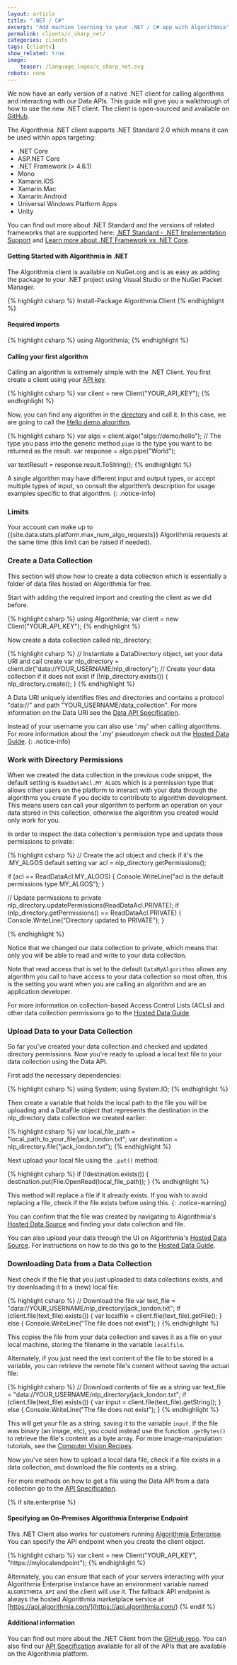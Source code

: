 ```yaml
---
layout: article
title: ".NET / C#"
excerpt: "Add machine learning to your .NET / C# app with Algorithmia"
permalink: clients/c_sharp_net/
categories: clients
tags: [clients]
show_related: true
image:
    teaser: /language_logos/c_sharp_net.svg
robots: none
---
```


We now have an early version of a native .NET client for calling algorithms and interacting with our Data APIs.  This guide will give you a walkthrough of how to use the new .NET client.  The client is open-sourced and available on [GitHub](https://github.com/algorithmiaio/algorithmia-c-sharp).

The Algorithmia .NET client supports .NET Standard 2.0 which means it can be used within apps targeting:
- .NET Core
- ASP.NET Core
- .NET Framework (> 4.6.1)
- Mono
- Xamarin.iOS
- Xamarin.Mac
- Xamarin.Android
- Universal Windows Platform Apps
- Unity

You can find out more about .NET Standard and the versions of related frameworks that are supported here: [.NET Standard - .NET Implementation Support](https://docs.microsoft.com/en-us/dotnet/standard/net-standard) and [Learn more about .NET Framework vs .NET Core](https://docs.microsoft.com/en-us/dotnet/standard/choosing-core-framework-server).

#### Getting Started with Algorithmia in .NET
The Algorithmia client is available on NuGet.org and is as easy as adding the package to your .NET project using Visual Studio or the NuGet Packet Manager.

{% highlight csharp %}
Install-Package Algorithmia.Client
{% endhighlight %}

#### Required imports
{% highlight csharp %}
using Algorithmia;
{% endhighlight %}

#### Calling your first algorithm
Calling an algorithm is extremely simple with the .NET Client.  You first create a client using your [API key](/user#credentials).

{% highlight csharp %}
var client = new Client("YOUR_API_KEY");
{% endhighlight %}

Now, you can find any algorithm in the [directory](/algorithms) and call it.  In this case, we are going to call the [Hello demo algorithm](https://algorithmia.com/algorithms/demo/hello).

{% highlight csharp %}
 var algo = client.algo("algo://demo/hello");
 // The type you pass into the generic method `pipe` is the type you want to be returned as the result.
 var response = algo.pipe<string>("World");

 var textResult = response.result.ToString();
{% endhighlight %}

A single algorithm may have different input and output types, or accept multiple types of input, so consult the algorithm’s description for usage examples specific to that algorithm.
{: .notice-info}

### Limits

Your account can make up to {{site.data.stats.platform.max_num_algo_requests}} Algorithmia requests at the same time (this limit <a onclick="Intercom('show')">can be raised</a> if needed).

### Create a Data Collection

This section will show how to create a data collection which is essentially a folder of data files hosted on Algorithmia for free.

Start with adding the required import and creating the client as we did before.

{% highlight csharp %}
using Algorithmia;
var client = new Client("YOUR_API_KEY");
{% endhighlight %}

Now create a data collection called nlp_directory:

{% highlight csharp %}
// Instantiate a DataDirectory object, set your data URI and call create
var nlp_directory = client.dir("data://YOUR_USERNAME/nlp_directory");
// Create your data collection if it does not exist
if (!nlp_directory.exists()) {
    nlp_directory.create();
}
{% endhighlight %}

A Data URI uniquely identifies files and directories and contains a protocol "data://" and path "YOUR_USERNAME/data_collection". For more information on the Data URI see the [Data API Specification](http://docs.algorithmia.com/#data-api-specification).

Instead of your username you can also use '.my' when calling algorithms. For more information about the '.my' pseudonym check out the [Hosted Data Guide]({{site.url}}/data/hosted).
{: .notice-info}

### Work with Directory Permissions

When we created the data collection in the previous code snippet, the default setting is `ReadDataAcl.MY_ALGOS` which is a permission type that allows other users on the platform to interact with your data through the algorithms you create if you decide to contribute to algorithm development. This means users can call your algorithm to perform an operation on your data stored in this collection, otherwise the algorithm you created would only work for you.

In order to inspect the data collection's permission type and update those permissions to private:

{% highlight csharp %}
// Create the acl object and check if it's the .MY_ALGOS default setting
var acl = nlp_directory.getPermissions();

if (acl == ReadDataAcl.MY_ALGOS) {
    Console.WriteLine("acl is the default permissions type MY_ALGOS");
}

// Update permissions to private
nlp_directory.updatePermissions(ReadDataAcl.PRIVATE);
if (nlp_directory.getPermissions() == ReadDataAcl.PRIVATE) {
    Console.WriteLine("Directory updated to PRIVATE");
}

{% endhighlight %}

Notice that we changed our data collection to private, which means that only you will be able to read and write to your data collection.

Note that read access that is set to the default `DataMyAlgorithms` allows any algorithm you call to have access to your data collection so most often, this is the setting you want when you are calling an algorithm and are an application developer.

For more information on collection-based Access Control Lists (ACLs) and other data collection permissions go to the [Hosted Data Guide]({{site.baseurl}}/data/hosted).

### Upload Data to your Data Collection

So far you've created your data collection and checked and updated directory permissions. Now you're ready to upload a local text file to your data collection using the Data API.

First add the necessary dependencies:

{% highlight csharp %}
using System;
using System.IO;
{% endhighlight %}

Then create a variable that holds the local path to the file you will be uploading and a DataFile object that represents the destination in the nlp_directory data collection we created earlier:

{% highlight csharp %}
var local_file_path = "local_path_to_your_file/jack_london.txt";
var destination = nlp_directory.file("jack_london.txt");
{% endhighlight %}

Next upload your local file using the `.put()` method:

{% highlight csharp %}
if (!destination.exists()) {
    destination.put(File.OpenRead(local_file_path));
}
{% endhighlight %}

This method will replace a file if it already exists. If you wish to avoid replacing a file, check if the file exists before using this.
{: .notice-warning}

You can confirm that the file was created by navigating to Algorithmia's [Hosted Data Source](/data/hosted) and finding your data collection and file.

You can also upload your data through the UI on Algorithmia's [Hosted Data Source](/data/hosted). For instructions on how to do this go to the [Hosted Data Guide]({{site.baseurl}}/data/hosted).

### Downloading Data from a Data Collection

Next check if the file that you just uploaded to data collections exists, and try downloading it to a (new) local file:

{% highlight csharp %}
// Download the file
var text_file = "data://YOUR_USERNAME/nlp_directory/jack_london.txt";
if (client.file(text_file).exists()) {
    var localfile = client.file(text_file).getFile();
} else {
    Console.WriteLine("The file does not exist");
}
{% endhighlight %}

This copies the file from your data collection and saves it as a file on your local machine, storing the filename in the variable `localfile`. 

Alternately, if you just need the text content of the file to be stored in a variable, you can retrieve the remote file's content without saving the actual file:

{% highlight csharp %}
// Download contents of file as a string
var text_file = "data://YOUR_USERNAME/nlp_directory/jack_london.txt";
if (client.file(text_file).exists()) {
    var input = client.file(text_file).getString();
} else {
    Console.WriteLine("The file does not exist");
}
{% endhighlight %}

This will get your file as a string, saving it to the variable `input`.  If the file was binary (an image, etc), you could instead use the function `.getBytes()` to retrieve the file's content as a byte array. For more image-manipulation tutorials, see the [Computer Vision Recipes]({{site.baseurl}}/tutorials/recipes/#computer-vision).

Now you've seen how to upload a local data file, check if a file exists in a data collection, and download the file contents as a string.

For more methods on how to get a file using the Data API from a data collection go to the [API Specification](http://docs.algorithmia.com/#getting-a-file).

{% if site.enterprise %}
#### Specifying an On-Premises Algorithmia Enterprise Endpoint
This .NET Client also works for customers running [Algorithmia Enterprise](/enterprise).  You can specify the API endpoint when you create the client object.

{% highlight csharp %}
var client = new Client("YOUR_API_KEY", "https://mylocalendpoint");
{% endhighlight %}

Alternately, you can ensure that each of your servers interacting with your Algorithmia Enterprise instance have an environment variable named `ALGORITHMIA_API` and the client will use it.  The fallback API endpoint is always the hosted Algorithmia marketplace service at [https://api.algorithmia.com/](https://api.algorithmia.com/)
{% endif %}


#### Additional information
You can find out more about the .NET Client from the [GitHub repo](https://github.com/algorithmiaio/algorithmia-c-sharp).  You can also find our [API Specification](http://docs.algorithmia.com/) available for all of the APIs that are available on the Algorithmia platform.
